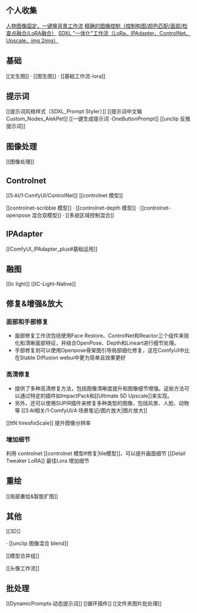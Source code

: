 ## 个人收集
[人物图像固定，一键换背景工作流](https://comfyworkflows.com/workflows/ae3292e4-b049-49db-842c-5586a94b1a56)
[精确的图像控制（控制构图/颜色匹配/面部/检查点融合/LoRA融合）](https://comfyworkflows.com/workflows/ce41e3cc-7a01-4f01-ae5e-8c69145e4521)
[SDXL "一体化"工作流（LoRa、IPAdapter、ControlNet、Upscale、img 2img）](https://comfyworkflows.com/workflows/ad675cee-8a99-4359-8fa2-7d297d8ee4f1)


## 基础
[[文生图]] · [[图生图]] · [[基础工作流-lora]]

## 提示词
[[提示词风格样式（SDXL_Prompt Styler）]]
[[提示词中文输 Custom_Nodes_AlekPet]]
[[一键生成提示词 ·OneButtonPrompt]]
[[unclip 反推提示词]]

## 图像处理
[[图像处理]]

## Controlnet 
[[5·AI/1·ComfyUI/ControlNet]]
[[controlnet 模型]]

[[controlnet-scribble 模型]] · [[controlnet-depth 模型]] · [[controlnet-openpose 混合双模型]] · [[多层区域控制混合]]


	
## IPAdapter
[[ComfyUI_IPAdapter_plus#基础运用]]

## 融图
[[Ic light]]
[[IC-Light-Native]]

## 修复&增强&放大
### 面部和手部修复
- 面部修复工作流包括使用Face Restore、ControlNet和Reactor三个组件来锐化和清晰面部特征，并结合OpenPose、Depth和Lineart进行细节处理。
- 手部修复则可以使用Openpose骨架图引导局部细化修复，这在ComfyUI中比在Stable Diffusion webui中更为简单且效果更好
### 高清修复
- 提供了多种高清修复方法，包括图像清晰度提升和图像细节增强。这些方法可以通过特定的插件如ImpactPack和[[Ultimate SD Upscale]]来实现。
- 另外，还可以使用SUPIR插件来修复多种类型的图像，包括风景、人脸、动物等
[[3·AI相关/1·ComfyUI/4·场景笔记/图片放大|图片放大]]

[[ttN hiresfixScale]] 提升图像分辨率
### 增加细节
利用 controlnet [[controlnet 模型#修复|tile模型]]，可以提升画面细节
[[Detail Tweaker LoRA]]  最佳Lora 增加细节

## 重绘
 [[局部重绘&智能扩图]]
 
## 其他
[[3D]] 

 · [[unclip 图像混合 blend]]

[[模型合并组]]

[[头像工作流]]



## 批处理
[[DynamicPrompts·动态提示词]]
[[循环插件]]
[[文件夹图片批处理]]
